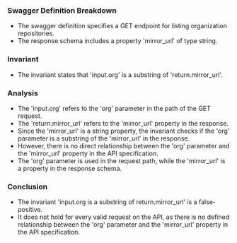 ### Swagger Definition Breakdown
- The swagger definition specifies a GET endpoint for listing organization repositories.
- The response schema includes a property 'mirror_url' of type string.

### Invariant
- The invariant states that 'input.org' is a substring of 'return.mirror_url'.

### Analysis
- The 'input.org' refers to the 'org' parameter in the path of the GET request.
- The 'return.mirror_url' refers to the 'mirror_url' property in the response.
- Since the 'mirror_url' is a string property, the invariant checks if the 'org' parameter is a substring of the 'mirror_url' in the response.
- However, there is no direct relationship between the 'org' parameter and the 'mirror_url' property in the API specification.
- The 'org' parameter is used in the request path, while the 'mirror_url' is a property in the response schema.

### Conclusion
- The invariant 'input.org is a substring of return.mirror_url' is a false-positive.
- It does not hold for every valid request on the API, as there is no defined relationship between the 'org' parameter and the 'mirror_url' property in the API specification.
